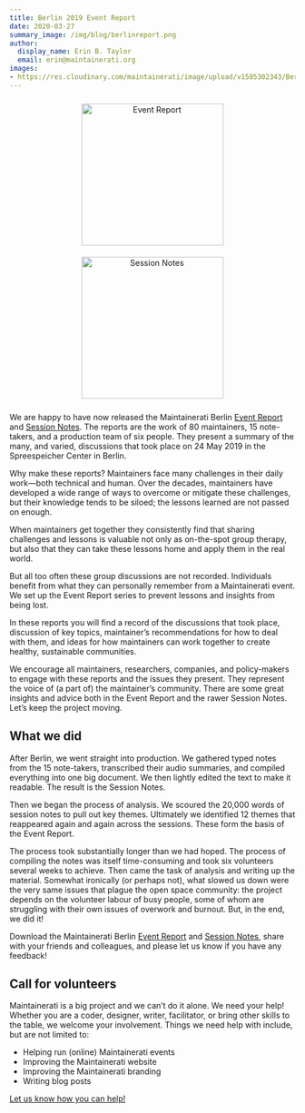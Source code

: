 ```yaml
---
title: Berlin 2019 Event Report
date: 2020-03-27
summary_image: /img/blog/berlinreport.png
author:
  display_name: Erin B. Taylor
  email: erin@maintainerati.org
images:
- https://res.cloudinary.com/maintainerati/image/upload/v1585302343/Berlin%202019/Twitter_Card_uje5hp.png
---
```


<p style="text-align: center;"><a href="https://res.cloudinary.com/maintainerati/image/upload/v1585300565/Berlin%202019/Berlin_2019_Event_Report_rpcxtg.pdf" onClick="ga('send', 'pageview', '/virtual/reports/berlin-2019-event-report.pdf');"><img style="width:250px; display: inline; margin: 10px;" src="https://res.cloudinary.com/maintainerati/image/upload/c_scale,h_353,w_250/v1585241033/Berlin%202019/Berlin_2019_Event_Report_rpcxtg.png" alt="Event Report"></a><a href="https://res.cloudinary.com/maintainerati/image/upload/v1585296058/Berlin%202019/Berlin_2019_Session_Notes_fw7faq.pdf" onClick="ga('send', 'pageview', '/virtual/reports/berlin-2019-session-notes.pdf');"><img style="width:250px; display: inline; margin: 10px;" src="https://res.cloudinary.com/maintainerati/image/upload/c_scale,h_353,w_250/v1585241033/Berlin%202019/Berlin_2019_Session_Notes_fw7faq.png" alt="Session Notes"></a></p>

We are happy to have now released the Maintainerati Berlin <a href="https://res.cloudinary.com/maintainerati/image/upload/v1585300565/Berlin%202019/Berlin_2019_Event_Report_rpcxtg.pdf" onClick="ga('send', 'pageview', '/virtual/reports/berlin-2019-event-report.pdf');">Event Report</a> and <a href="https://res.cloudinary.com/maintainerati/image/upload/v1585296058/Berlin%202019/Berlin_2019_Session_Notes_fw7faq.pdf" onClick="ga('send', 'pageview', '/virtual/reports/berlin-2019-session-notes.pdf');">Session Notes</a>. The reports are the work of 80 maintainers, 15 note-takers, and a production team of six people. They present a summary of the many, and varied, discussions that took place on 24 May 2019 in the Spreespeicher Center in Berlin. 

Why make these reports? Maintainers face many challenges in their daily work⁠—both technical and human⁠. Over the decades, maintainers have developed a wide range of ways to overcome or mitigate these challenges, but their knowledge tends to be siloed; the lessons learned are not passed on enough.

When maintainers get together they consistently find that sharing challenges and lessons is valuable not only as on-the-spot group therapy, but also that they can take these lessons home and apply them in the real world.

But all too often these group discussions are not recorded. Individuals benefit from what they can personally remember from a Maintainerati event. We set up the Event Report series to prevent lessons and insights from being lost.  

In these reports you will find a record of the discussions that took place, discussion of key topics, maintainer’s recommendations for how to deal with them, and ideas for how maintainers can work together to create healthy, sustainable communities.

We encourage all maintainers, researchers, companies, and policy-makers to engage with these reports and the issues they present. They represent the voice of (a part of) the maintainer’s community. There are some great insights and advice both in the Event Report and the rawer Session Notes. Let’s keep the project moving. 

## What we did

After Berlin, we went straight into production. We gathered typed notes from the 15 note-takers, transcribed their audio summaries, and compiled everything into one big document. We then lightly edited the text to make it readable. The result is the Session Notes.

Then we began the process of analysis. We scoured the 20,000 words of session notes to pull out key themes. Ultimately we identified 12 themes that reappeared again and again across the sessions. These form the basis of the Event Report. 

The process took substantially longer than we had hoped. The process of compiling the notes was itself time-consuming and took six volunteers several weeks to achieve. Then came the task of analysis and writing up the material. Somewhat ironically (or perhaps not), what slowed us down were the very same issues that plague the open space community: the project depends on the volunteer labour of busy people, some of whom are struggling with their own issues of overwork and burnout. But, in the end, we did it!

Download the Maintainerati Berlin <a href="https://res.cloudinary.com/maintainerati/image/upload/v1585300565/Berlin%202019/Berlin_2019_Event_Report_rpcxtg.pdf" onClick="ga('send', 'pageview', '/virtual/reports/berlin-2019-event-report.pdf');">Event Report</a> and <a href="https://res.cloudinary.com/maintainerati/image/upload/v1585296058/Berlin%202019/Berlin_2019_Session_Notes_fw7faq.pdf" onClick="ga('send', 'pageview', '/virtual/reports/berlin-2019-session-notes.pdf');">Session Notes</a>, share with your friends and colleagues, and please let us know if you have any feedback!

## Call for volunteers

Maintainerati is a big project and we can’t do it alone. We need your help! Whether you are a coder, designer, writer, facilitator, or bring other skills to the table, we welcome your involvement. Things we need help with include, but are not limited to:

* Helping run (online) Maintainerati events
* Improving the Maintainerati website
* Improving the Maintainerati branding
* Writing blog posts

[Let us know how you can help!](https://forms.gle/MWoAZ1j5dExefr9J6)
